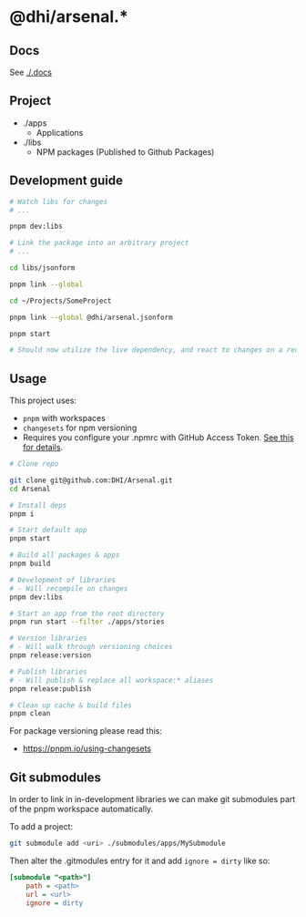 # @dhi/arsenal.*

## Docs

See [./.docs](./.docs)

## Project

- ./apps
  - Applications
- ./libs
  - NPM packages (Published to Github Packages)

## Development guide

```bash
# Watch libs for changes
# ...

pnpm dev:libs
```

```bash
# Link the package into an arbitrary project
# ...

cd libs/jsonform

pnpm link --global

cd ~/Projects/SomeProject

pnpm link --global @dhi/arsenal.jsonform

pnpm start

# Should now utilize the live dependency, and react to changes on a recompile
```

## Usage

This project uses:
- `pnpm` with workspaces
- `changesets` for npm versioning
- Requires you configure your .npmrc with GitHub Access Token. [See this for details](https://docs.github.com/en/packages/working-with-a-github-packages-registry/working-with-the-npm-registry).

```bash
# Clone repo

git clone git@github.com:DHI/Arsenal.git
cd Arsenal

# Install deps
pnpm i

# Start default app
pnpm start

# Build all packages & apps
pnpm build

# Development of libraries
# - Will recompile on changes
pnpm dev:libs

# Start an app from the root directory
pnpm run start --filter ./apps/stories

# Version libraries
# - Will walk through versioning choices
pnpm release:version

# Publish libraries
# - Will publish & replace all workspace:* aliases 
pnpm release:publish

# Clean up cache & build files
pnpm clean
```

For package versioning please read this:
- https://pnpm.io/using-changesets

## Git submodules

In order to link in in-development libraries we can make git submodules part of the pnpm workspace automatically.

To add a project:

```bash
git submodule add <uri> ./submodules/apps/MySubmodule
```

Then alter the .gitmodules entry for it and add `ignore = dirty` like so:

```ini
[submodule "<path>"]
	path = <path>
	url = <url>
	ignore = dirty
```